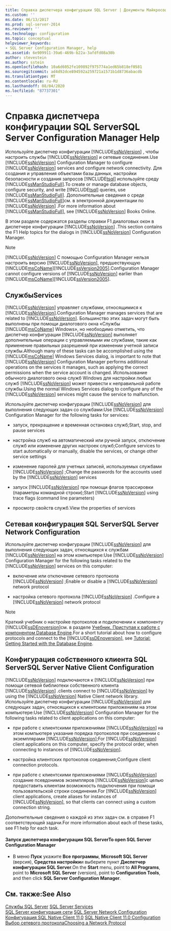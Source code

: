```yaml
---
title: Справка диспетчера конфигурации SQL Server | Документы Майкрософт
ms.custom: ''
ms.date: 06/13/2017
ms.prod: sql-server-2014
ms.reviewer: ''
ms.technology: configuration
ms.topic: conceptual
helpviewer_keywords:
- SQL Server Configuration Manager, help
ms.assetid: 6e909911-39a6-469b-b22a-3afdfd08a30b
author: stevestein
ms.author: sstein
ms.openlocfilehash: 10a6d6052fe109892f975774a1ed65b818ef0581
ms.sourcegitcommit: ad4d92dce894592a259721a1571b1d8736abacdb
ms.translationtype: MT
ms.contentlocale: ru-RU
ms.lasthandoff: 08/04/2020
ms.locfileid: "87737301"
---
```

# <a name="sql-server-configuration-manager-help"></a><span data-ttu-id="44a71-102">Справка диспетчера конфигурации SQL Server</span><span class="sxs-lookup"><span data-stu-id="44a71-102">SQL Server Configuration Manager Help</span></span>
  <span data-ttu-id="44a71-103">Используйте диспетчер конфигурации [!INCLUDE[ssNoVersion](../../includes/ssnoversion-md.md)] , чтобы настроить службы [!INCLUDE[ssNoVersion](../../includes/ssnoversion-md.md)] и сетевые соединения.</span><span class="sxs-lookup"><span data-stu-id="44a71-103">Use [!INCLUDE[ssNoVersion](../../includes/ssnoversion-md.md)] Configuration Manager to configure [!INCLUDE[ssNoVersion](../../includes/ssnoversion-md.md)] services and configure network connectivity.</span></span> <span data-ttu-id="44a71-104">Для создания и управления объектами базы данных, настройки безопасности и создания запросов [!INCLUDE[tsql](../../includes/tsql-md.md)] используйте среду [!INCLUDE[ssManStudioFull](../../includes/ssmanstudiofull-md.md)].</span><span class="sxs-lookup"><span data-stu-id="44a71-104">To create or manage database objects, configure security, and write [!INCLUDE[tsql](../../includes/tsql-md.md)] queries, use [!INCLUDE[ssManStudioFull](../../includes/ssmanstudiofull-md.md)].</span></span> <span data-ttu-id="44a71-105">Дополнительные сведения о среде [!INCLUDE[ssManStudioFull](../../includes/ssmanstudiofull-md.md)]см. в электронной документации по [!INCLUDE[ssNoVersion](../../includes/ssnoversion-md.md)] .</span><span class="sxs-lookup"><span data-stu-id="44a71-105">For more information about [!INCLUDE[ssManStudioFull](../../includes/ssmanstudiofull-md.md)], see [!INCLUDE[ssNoVersion](../../includes/ssnoversion-md.md)] Books Online.</span></span>  
  
 <span data-ttu-id="44a71-106">В этом разделе содержатся разделы справки F1 диалоговых окон в диспетчере конфигурации [!INCLUDE[ssNoVersion](../../includes/ssnoversion-md.md)] .</span><span class="sxs-lookup"><span data-stu-id="44a71-106">This section contains the F1 Help topics for the dialogs in [!INCLUDE[ssNoVersion](../../includes/ssnoversion-md.md)] Configuration Manager.</span></span>  
  
> [!NOTE]  
>  [!INCLUDE[ssNoVersion](../../includes/ssnoversion-md.md)] <span data-ttu-id="44a71-107">С помощью Configuration Manager нельзя настроить версию [!INCLUDE[ssNoVersion](../../includes/ssnoversion-md.md)], предшествующую [!INCLUDE[msCoName](../../includes/msconame-md.md)][!INCLUDE[ssVersion2005](../../includes/ssversion2005-md.md)].</span><span class="sxs-lookup"><span data-stu-id="44a71-107">Configuration Manager cannot configure versions of [!INCLUDE[ssNoVersion](../../includes/ssnoversion-md.md)] earlier than [!INCLUDE[msCoName](../../includes/msconame-md.md)][!INCLUDE[ssVersion2005](../../includes/ssversion2005-md.md)].</span></span>  
  
## <a name="services"></a><span data-ttu-id="44a71-108">Службы</span><span class="sxs-lookup"><span data-stu-id="44a71-108">Services</span></span>  
 [!INCLUDE[ssNoVersion](../../includes/ssnoversion-md.md)] <span data-ttu-id="44a71-109">управляет службами, относящимися к [!INCLUDE[ssNoVersion](../../includes/ssnoversion-md.md)].</span><span class="sxs-lookup"><span data-stu-id="44a71-109">Configuration Manager manages services that are related to [!INCLUDE[ssNoVersion](../../includes/ssnoversion-md.md)].</span></span> <span data-ttu-id="44a71-110">Большинство этих задач могут быть выполнены при помощи диалогового окна «Службы [!INCLUDE[msCoName](../../includes/msconame-md.md)] Windows», но необходимо отметить, что диспетчер конфигурации [!INCLUDE[ssNoVersion](../../includes/ssnoversion-md.md)] выполняет дополнительные операции с управляемыми им службами, такие как применение правильных разрешений при изменении учетной записи службы.</span><span class="sxs-lookup"><span data-stu-id="44a71-110">Although many of these tasks can be accomplished using the [!INCLUDE[msCoName](../../includes/msconame-md.md)] Windows Services dialog, is important to note that [!INCLUDE[ssNoVersion](../../includes/ssnoversion-md.md)] Configuration Manager performs additional operations on the services it manages, such as applying the correct permissions when the service account is changed.</span></span> <span data-ttu-id="44a71-111">Использование обычного диалогового окна служб Windows для настройки любых служб [!INCLUDE[ssNoVersion](../../includes/ssnoversion-md.md)] может привести к неправильной работе службы.</span><span class="sxs-lookup"><span data-stu-id="44a71-111">Using the normal Windows Services dialog to configure any of the [!INCLUDE[ssNoVersion](../../includes/ssnoversion-md.md)] services might cause the service to malfunction.</span></span>  
  
 <span data-ttu-id="44a71-112">Используйте диспетчер конфигурации [!INCLUDE[ssNoVersion](../../includes/ssnoversion-md.md)] для выполнения следующих задач со службами:</span><span class="sxs-lookup"><span data-stu-id="44a71-112">Use [!INCLUDE[ssNoVersion](../../includes/ssnoversion-md.md)] Configuration Manager for the following tasks for services:</span></span>  
  
-   <span data-ttu-id="44a71-113">запуск, прекращение и временная остановка служб;</span><span class="sxs-lookup"><span data-stu-id="44a71-113">Start, stop, and pause services</span></span>  
  
-   <span data-ttu-id="44a71-114">настройка служб на автоматический или ручной запуск, отключение служб или изменение других настроек служб;</span><span class="sxs-lookup"><span data-stu-id="44a71-114">Configure services to start automatically or manually, disable the services, or change other service settings</span></span>  
  
-   <span data-ttu-id="44a71-115">изменение паролей для учетных записей, используемых службами [!INCLUDE[ssNoVersion](../../includes/ssnoversion-md.md)] ;</span><span class="sxs-lookup"><span data-stu-id="44a71-115">Change the passwords for the accounts used by the [!INCLUDE[ssNoVersion](../../includes/ssnoversion-md.md)] services</span></span>  
  
-   <span data-ttu-id="44a71-116">запуск [!INCLUDE[ssNoVersion](../../includes/ssnoversion-md.md)] при помощи флагов трассировки (параметры командной строки);</span><span class="sxs-lookup"><span data-stu-id="44a71-116">Start [!INCLUDE[ssNoVersion](../../includes/ssnoversion-md.md)] using trace flags (command line parameters)</span></span>  
  
-   <span data-ttu-id="44a71-117">просмотр свойств служб.</span><span class="sxs-lookup"><span data-stu-id="44a71-117">View the properties of services</span></span>  
  
## <a name="sql-server-network-configuration"></a><span data-ttu-id="44a71-118">Сетевая конфигурация SQL Server</span><span class="sxs-lookup"><span data-stu-id="44a71-118">SQL Server Network Configuration</span></span>  
 <span data-ttu-id="44a71-119">Используйте диспетчер конфигурации [!INCLUDE[ssNoVersion](../../includes/ssnoversion-md.md)] для выполнения следующих задач, относящихся к службам [!INCLUDE[ssNoVersion](../../includes/ssnoversion-md.md)] на этом компьютере:</span><span class="sxs-lookup"><span data-stu-id="44a71-119">Use [!INCLUDE[ssNoVersion](../../includes/ssnoversion-md.md)] Configuration Manager for the following tasks related to the [!INCLUDE[ssNoVersion](../../includes/ssnoversion-md.md)] services on this computer:</span></span>  
  
-   <span data-ttu-id="44a71-120">включение или отключение сетевого протокола [!INCLUDE[ssNoVersion](../../includes/ssnoversion-md.md)] ;</span><span class="sxs-lookup"><span data-stu-id="44a71-120">Enable or disable a [!INCLUDE[ssNoVersion](../../includes/ssnoversion-md.md)] network protocol</span></span>  
  
-   <span data-ttu-id="44a71-121">настройка сетевого протокола [!INCLUDE[ssNoVersion](../../includes/ssnoversion-md.md)] .</span><span class="sxs-lookup"><span data-stu-id="44a71-121">Configure a [!INCLUDE[ssNoVersion](../../includes/ssnoversion-md.md)] network protocol</span></span>  
  
> [!NOTE]  
>  <span data-ttu-id="44a71-122">Краткий учебник о настройке протоколов и подключении к компоненту [!INCLUDE[ssDEnoversion](../../includes/ssdenoversion-md.md)]см. в разделе [Учебник. Приступая к работе с компонентом Database Engine](../../relational-databases/tutorial-getting-started-with-the-database-engine.md).</span><span class="sxs-lookup"><span data-stu-id="44a71-122">For a short tutorial about how to configure protocols and connect to the [!INCLUDE[ssDEnoversion](../../includes/ssdenoversion-md.md)], see [Tutorial: Getting Started with the Database Engine](../../relational-databases/tutorial-getting-started-with-the-database-engine.md).</span></span>  
  
## <a name="sql-server-native-client-configuration"></a><span data-ttu-id="44a71-123">Конфигурация собственного клиента SQL Server</span><span class="sxs-lookup"><span data-stu-id="44a71-123">SQL Server Native Client Configuration</span></span>  
 [!INCLUDE[ssNoVersion](../../includes/ssnoversion-md.md)] <span data-ttu-id="44a71-124">подключаются к [!INCLUDE[ssNoVersion](../../includes/ssnoversion-md.md)] при помощи сетевой библиотеки собственного клиента [!INCLUDE[ssNoVersion](../../includes/ssnoversion-md.md)] .</span><span class="sxs-lookup"><span data-stu-id="44a71-124">clients connect to [!INCLUDE[ssNoVersion](../../includes/ssnoversion-md.md)] by using the [!INCLUDE[ssNoVersion](../../includes/ssnoversion-md.md)] Native Client network library.</span></span> <span data-ttu-id="44a71-125">Используйте диспетчер конфигурации [!INCLUDE[ssNoVersion](../../includes/ssnoversion-md.md)] для следующих задач, относящихся к клиентским приложениям на этом компьютере:</span><span class="sxs-lookup"><span data-stu-id="44a71-125">Use [!INCLUDE[ssNoVersion](../../includes/ssnoversion-md.md)] Configuration Manager for the following tasks related to client applications on this computer:</span></span>  
  
-   <span data-ttu-id="44a71-126">при работе с клиентскими приложениями [!INCLUDE[ssNoVersion](../../includes/ssnoversion-md.md)] на этом компьютере указание порядка протоколов при соединении с экземплярами [!INCLUDE[ssNoVersion](../../includes/ssnoversion-md.md)];</span><span class="sxs-lookup"><span data-stu-id="44a71-126">For [!INCLUDE[ssNoVersion](../../includes/ssnoversion-md.md)] client applications on this computer, specify the protocol order, when connecting to instances of [!INCLUDE[ssNoVersion](../../includes/ssnoversion-md.md)].</span></span>  
  
-   <span data-ttu-id="44a71-127">настройка клиентских протоколов соединения;</span><span class="sxs-lookup"><span data-stu-id="44a71-127">Configure client connection protocols.</span></span>  
  
-   <span data-ttu-id="44a71-128">при работе с клиентскими приложениями [!INCLUDE[ssNoVersion](../../includes/ssnoversion-md.md)] создание псевдонимов экземпляров [!INCLUDE[ssNoVersion](../../includes/ssnoversion-md.md)]с целью предоставить клиентам возможность подключения при помощи пользовательской строки соединения.</span><span class="sxs-lookup"><span data-stu-id="44a71-128">For [!INCLUDE[ssNoVersion](../../includes/ssnoversion-md.md)] client applications, create aliases for instances of [!INCLUDE[ssNoVersion](../../includes/ssnoversion-md.md)], so that clients can connect using a custom connection string.</span></span>  
  
 <span data-ttu-id="44a71-129">Дополнительные сведения о каждой из этих задач см. в справке F1 соответствующей задачи.</span><span class="sxs-lookup"><span data-stu-id="44a71-129">For more information about each of these tasks, see F1 help for each task.</span></span>  
  
#### <a name="to-open-sql-server-configuration-manager"></a><span data-ttu-id="44a71-130">Запуск диспетчера конфигурации SQL Server</span><span class="sxs-lookup"><span data-stu-id="44a71-130">To open SQL Server Configuration Manager</span></span>  
  
-   <span data-ttu-id="44a71-131">В меню **Пуск** укажите **Все программы**, **Microsoft SQL Server** (версия), **Средства настройки**и выберите пункт **Диспетчер конфигурации SQL Server**.</span><span class="sxs-lookup"><span data-stu-id="44a71-131">On the **Start** menu, point to **All Programs**, point to **Microsoft SQL Server** (version), point to **Configuration Tools**, and then click **SQL Server Configuration Manager**.</span></span>  
  
## <a name="see-also"></a><span data-ttu-id="44a71-132">См. также:</span><span class="sxs-lookup"><span data-stu-id="44a71-132">See Also</span></span>  
 <span data-ttu-id="44a71-133">[Службы SQL Server](../../../2014/tools/configuration-manager/sql-server-services.md) </span><span class="sxs-lookup"><span data-stu-id="44a71-133">[SQL Server Services](../../../2014/tools/configuration-manager/sql-server-services.md) </span></span>  
 <span data-ttu-id="44a71-134">[SQL Server конфигурация сети](sql-server-network-configuration.md) </span><span class="sxs-lookup"><span data-stu-id="44a71-134">[SQL Server Network Configuration](sql-server-network-configuration.md) </span></span>  
 <span data-ttu-id="44a71-135">[Конфигурация SQL Native Client 11,0](../../../2014/tools/configuration-manager/sql-native-client-11-0-configuration.md) </span><span class="sxs-lookup"><span data-stu-id="44a71-135">[SQL Native Client 11.0 Configuration](../../../2014/tools/configuration-manager/sql-native-client-11-0-configuration.md) </span></span>  
 [<span data-ttu-id="44a71-136">Выбор сетевого протокола</span><span class="sxs-lookup"><span data-stu-id="44a71-136">Choosing a Network Protocol</span></span>](../../../2014/tools/configuration-manager/choosing-a-network-protocol.md)  
  
  
